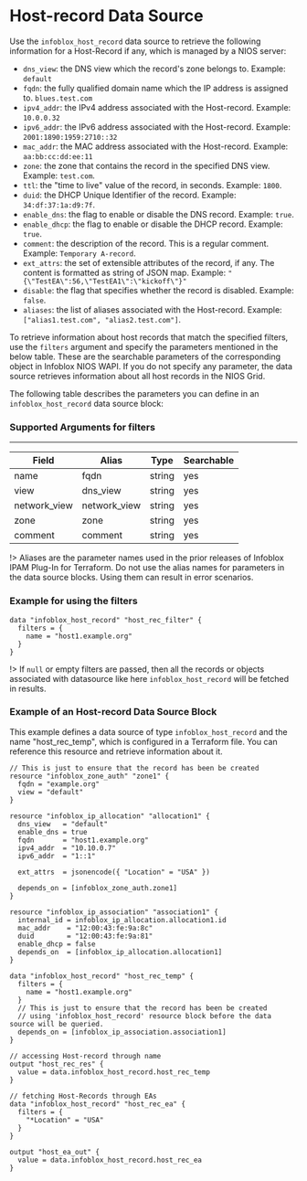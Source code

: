 # Host-record Data Source

Use the `infoblox_host_record` data source to retrieve the following information for a Host-Record if any, which is managed by a NIOS server:

- `dns_view`: the DNS view which the record's zone belongs to. Example: `default`
- `fqdn`: the fully qualified domain name which the IP address is assigned to. `blues.test.com`
- `ipv4_addr`: the IPv4 address associated with the Host-record. Example: `10.0.0.32`
- `ipv6_addr`: the IPv6 address associated with the Host-record. Example: `2001:1890:1959:2710::32`
- `mac_addr`: the MAC address associated with the Host-record. Example: `aa:bb:cc:dd:ee:11`
- `zone`: the zone that contains the record in the specified DNS view. Example: `test.com`.
- `ttl`: the "time to live" value of the record, in seconds. Example: `1800`.
- `duid`: the DHCP Unique Identifier of the record. Example: `34:df:37:1a:d9:7f`.
- `enable_dns`: the flag to enable or disable the DNS record. Example: `true`.
- `enable_dhcp`: the flag to enable or disable the DHCP record. Example: `true`.
- `comment`: the description of the record. This is a regular comment. Example: `Temporary A-record`.
- `ext_attrs`: the set of extensible attributes of the record, if any. The content is formatted as string of JSON map. Example: `"{\"TestEA\":56,\"TestEA1\":\"kickoff\"}"`
- `disable`: the flag that specifies whether the record is disabled. Example: `false`.
- `aliases`: the list of aliases associated with the Host-record. Example: `["alias1.test.com", "alias2.test.com"]`.

To retrieve information about host records that match the specified filters, use the `filters` argument and specify the parameters mentioned in the below table. These are the searchable parameters of the corresponding object in Infoblox NIOS WAPI. If you do not specify any parameter, the data source retrieves information about all host records in the NIOS Grid.

The following table describes the parameters you can define in an `infoblox_host_record` data source block:

### Supported Arguments for filters

---

| Field        | Alias        | Type   | Searchable |
| ------------ | ------------ | ------ | ---------- |
| name         | fqdn         | string | yes        |
| view         | dns_view     | string | yes        |
| network_view | network_view | string | yes        |
| zone         | zone         | string | yes        |
| comment      | comment      | string | yes        |

!> Aliases are the parameter names used in the prior releases of Infoblox IPAM Plug-In for Terraform. Do not use the alias names for parameters in the data source blocks. Using them can result in error scenarios.

### Example for using the filters

```hcl
data "infoblox_host_record" "host_rec_filter" {
  filters = {
    name = "host1.example.org"
  }
}
```

!> If `null` or empty filters are passed, then all the records or objects associated with datasource like here `infoblox_host_record` will be fetched in results.

### Example of an Host-record Data Source Block

This example defines a data source of type `infoblox_host_record` and the name "host_rec_temp", which is configured in a Terraform file.
You can reference this resource and retrieve information about it.

```hcl
// This is just to ensure that the record has been be created
resource "infoblox_zone_auth" "zone1" {
  fqdn = "example.org"
  view = "default"
}

resource "infoblox_ip_allocation" "allocation1" {
  dns_view   = "default"
  enable_dns = true
  fqdn       = "host1.example.org"
  ipv4_addr  = "10.10.0.7"
  ipv6_addr  = "1::1"

  ext_attrs  = jsonencode({ "Location" = "USA" })

  depends_on = [infoblox_zone_auth.zone1]
}

resource "infoblox_ip_association" "association1" {
  internal_id = infoblox_ip_allocation.allocation1.id
  mac_addr    = "12:00:43:fe:9a:8c"
  duid        = "12:00:43:fe:9a:81"
  enable_dhcp = false
  depends_on  = [infoblox_ip_allocation.allocation1]
}

data "infoblox_host_record" "host_rec_temp" {
  filters = {
    name = "host1.example.org"
  }
  // This is just to ensure that the record has been be created
  // using 'infoblox_host_record' resource block before the data source will be queried.
  depends_on = [infoblox_ip_association.association1]
}

// accessing Host-record through name
output "host_rec_res" {
  value = data.infoblox_host_record.host_rec_temp
}

// fetching Host-Records through EAs
data "infoblox_host_record" "host_rec_ea" {
  filters = {
    "*Location" = "USA"
  }
}

output "host_ea_out" {
  value = data.infoblox_host_record.host_rec_ea
}
```
